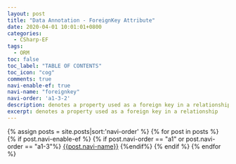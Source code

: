 ```yaml
---
layout: post
title: "Data Annotation - ForeignKey Attribute"
date: 2020-04-01 10:01:01+0800
categories:
  - CSharp-EF
tags:
  - ORM
toc: false
toc_label: "TABLE OF CONTENTS"
toc_icon: "cog"
comments: true
navi-enable-ef: true
navi-name: "foreignkey"
navi-order: 'a1-3-2'
description: denotes a property used as a foreign key in a relationship
excerpt: denotes a property used as a foreign key in a relationship
---
```

<!--navigation bar-->
<div class='navi-link-container'>
  {% assign posts = site.posts|sort:'navi-order' %}
  {% for post in posts %}
    {% if post.navi-enable-ef %}
        {% if post.navi-order == "a1" or
              post.navi-order == "a1-3"%}
            <a href="{{ site.baseurl }}{{ post.url }}" class='navi-link'>{{post.navi-name}}</a>
        {%endif%}
    {% endif %}
  {% endfor %}
</div>
<!--navigation bar-->



